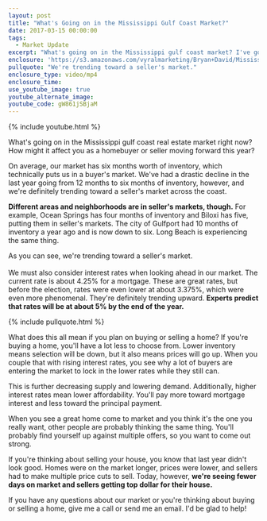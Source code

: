 ```yaml
---
layout: post
title: "What's Going on in the Mississippi Gulf Coast Market?"
date: 2017-03-15 00:00:00
tags:
  - Market Update
excerpt: "What's going on in the Mississippi gulf coast market? I've got a full breakdown of what you can expect this year whether you're buying or selling a home."
enclosure: 'https://s3.amazonaws.com/vyralmarketing/Bryan+David/Mississippi+Gulf+Coast+Real+Estate+Agent-+What%2527s+Happening+in+the+Mississippi+Gulf+Coast+Market%253F.mp4'
pullquote: "We're trending toward a seller's market."
enclosure_type: video/mp4
enclosure_time:
use_youtube_image: true
youtube_alternate_image:
youtube_code: gW861jSBjaM
---
```



{% include youtube.html %}

What's going on in the Mississippi gulf coast real estate market right now? How might it affect you as a homebuyer or seller moving forward this year?

On average, our market has six months worth of inventory, which technically puts us in a buyer's market. We've had a drastic decline in the last year going from 12 months to six months of inventory, however, and we're definitely trending toward a seller's market across the coast.

**Different areas and neighborhoods are in seller's markets, though.** For example, Ocean Springs has four months of inventory and Biloxi has five, putting them in seller's markets. The city of Gulfport had 10 months of inventory a year ago and is now down to six. Long Beach is experiencing the same thing.

As you can see, we're trending toward a seller's market.
<br>
<br>We must also consider interest rates when looking ahead in our market. The current rate is about 4.25% for a mortgage. These are great rates, but before the election, rates were even lower at about 3.375%, which were even more phenomenal. They're definitely trending upward. **Experts predict that rates will be at about 5% by the end of the year.**

{% include pullquote.html %}

What does this all mean if you plan on buying or selling a home? If you're buying a home, you'll have a lot less to choose from. Lower inventory means selection will be down, but it also means prices will go up. When you couple that with rising interest rates, you see why a lot of buyers are entering the market to lock in the lower rates while they still can.

This is further decreasing supply and lowering demand. Additionally, higher interest rates mean lower affordability. You'll pay more toward mortgage interest and less toward the principal payment.

When you see a great home come to market and you think it's the one you really want, other people are probably thinking the same thing. You'll probably find yourself up against multiple offers, so you want to come out strong.

If you're thinking about selling your house, you know that last year didn't look good. Homes were on the market longer, prices were lower, and sellers had to make multiple price cuts to sell. Today, however, **we're seeing fewer days on market and sellers getting top dollar for their house.**

If you have any questions about our market or you're thinking about buying or selling a home, give me a call or send me an email. I'd be glad to help!